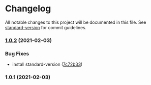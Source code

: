 # Changelog

All notable changes to this project will be documented in this file. See [standard-version](https://github.com/conventional-changelog/standard-version) for commit guidelines.

### [1.0.2](https://github.com/shin1127/pracGitflow/compare/v1.0.1...v1.0.2) (2021-02-03)


### Bug Fixes

* install standard-version ([7c72b33](https://github.com/shin1127/pracGitflow/commit/7c72b33d42039eab7479469bd8fe4a16b01743ad))

### 1.0.1 (2021-02-03)
